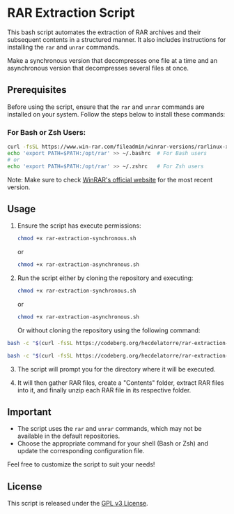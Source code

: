 # RAR Extraction Script

This bash script automates the extraction of RAR archives and their subsequent contents in a structured manner. It also includes instructions for installing the `rar` and `unrar` commands.

Make a synchronous version that decompresses one file at a time and an asynchronous version that decompresses several files at once.

## Prerequisites

Before using the script, ensure that the `rar` and `unrar` commands are installed on your system. Follow the steps below to install these commands:

### For Bash or Zsh Users:

```bash
curl -fsSL https://www.win-rar.com/fileadmin/winrar-versions/rarlinux-x64-624.tar.gz | sudo tar zxvf - -C /opt
echo 'export PATH=$PATH:/opt/rar' >> ~/.bashrc  # For Bash users
# or
echo 'export PATH=$PATH:/opt/rar' >> ~/.zshrc   # For Zsh users
```

Note: Make sure to check [WinRAR's official website](https://www.win-rar.com/download.html) for the most recent version.

## Usage

1. Ensure the script has execute permissions:
   
   ```bash
   chmod +x rar-extraction-synchronous.sh
   ```
   
   or
   
   ```bash
   chmod +x rar-extraction-asynchronous.sh
   ```

2. Run the script either by cloning the repository and executing:
   
   ```bash
   chmod +x rar-extraction-synchronous.sh
   ```
   
   or
   
   ```bash
   chmod +x rar-extraction-asynchronous.sh
   ```

   Or without cloning the repository using the following command:

```bash
bash -c "$(curl -fsSL https://codeberg.org/hecdelatorre/rar-extraction-script/raw/branch/main/rar-extraction-synchronous.sh)"
```

```bash
bash -c "$(curl -fsSL https://codeberg.org/hecdelatorre/rar-extraction-script/raw/branch/main/rar-extraction-asynchronous.sh)"
```

3. The script will prompt you for the directory where it will be executed.

4. It will then gather RAR files, create a "Contents" folder, extract RAR files into it, and finally unzip each RAR file in its respective folder.

## Important

- The script uses the `rar` and `unrar` commands, which may not be available in the default repositories.
- Choose the appropriate command for your shell (Bash or Zsh) and update the corresponding configuration file.

Feel free to customize the script to suit your needs!

## License

This script is released under the [GPL v3 License](LICENSE).
